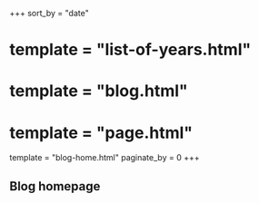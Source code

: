 +++
sort_by = "date"
# template = "list-of-years.html"
# template = "blog.html"
# template = "page.html"
template = "blog-home.html"
paginate_by = 0
+++

## Blog homepage
